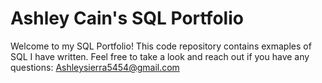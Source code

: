 # Ashley Cain's SQL Portfolio
Welcome to my SQL Portfolio! This code repository contains exmaples of SQL I have written. Feel free to take a look and reach out if you have any questions:
Ashleysierra5454@gmail.com
